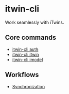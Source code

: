 # itwin-cli

Work seamlessly with iTwins.

## Core commands

- [itwin-cli auth](/docs/auth/auth)
- [itwin-cli itwin](/docs/itwin/itwin)
- [itwin-cli imodel](/docs/imodel/imodel)

## Workflows

- [Synchronization](docs/workflows/synchronization)
